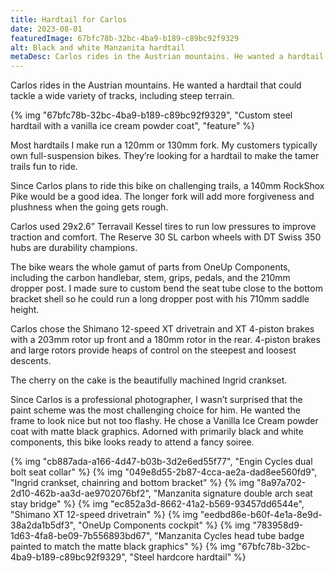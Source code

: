 ```yaml
---
title: Hardtail for Carlos
date: 2023-08-01
featuredImage: 67bfc78b-32bc-4ba9-b189-c89bc92f9329
alt: Black and white Manzanita hardtail
metaDesc: Carlos rides in the Austrian mountains. He wanted a hardtail that could tackle a wide variety of tracks, including steep terrain.
---
```


Carlos rides in the Austrian mountains. He wanted a hardtail that could tackle a wide variety of tracks, including steep terrain.

{% img "67bfc78b-32bc-4ba9-b189-c89bc92f9329", "Custom steel hardtail with a vanilla ice cream powder coat", "feature" %}

Most hardtails I make run a 120mm or 130mm fork. My customers typically own full-suspension bikes. They’re looking for a hardtail to make the tamer trails fun to ride. 

Since Carlos plans to ride this bike on challenging trails, a 140mm RockShox Pike would be a good idea. The longer fork will add more forgiveness and plushness when the going gets rough.

Carlos used 29x2.6” Terravail Kessel tires to run low pressures to improve traction and comfort. The Reserve 30 SL carbon wheels with DT Swiss 350 hubs are durability champions.

The bike wears the whole gamut of parts from OneUp Components, including the carbon handlebar, stem, grips, pedals, and the 210mm dropper post. I made sure to custom bend the seat tube close to the bottom bracket shell so he could run a long dropper post with his 710mm saddle height. 

Carlos chose the Shimano 12-speed XT drivetrain and XT 4-piston brakes with a 203mm rotor up front and a 180mm rotor in the rear. 4-piston brakes and large rotors provide heaps of control on the steepest and loosest descents. 

The cherry on the cake is the beautifully machined Ingrid crankset.

Since Carlos is a professional photographer, I wasn’t surprised that the paint scheme was the most challenging choice for him. He wanted the frame to look nice but not too flashy. He chose a Vanilla Ice Cream powder coat with matte black graphics. Adorned with primarily black and white components, this bike looks ready to attend a fancy soiree. 

{% img "cb887ada-a166-4d47-b03b-3d2e6ed55f77", "Engin Cycles dual bolt seat collar" %}
{% img "049e8d55-2b87-4cca-ae2a-dad8ee560fd9", "Ingrid crankset, chainring and bottom bracket" %}
{% img "8a97a702-2d10-462b-aa3d-ae9702076bf2", "Manzanita signature double arch seat stay bridge" %}
{% img "ec852a3d-8662-41a2-b569-93457dd6544e", "Shimano XT 12-speed drivetrain" %}
{% img "eedbd86e-b60f-4e1a-8e9d-38a2da1b5df3", "OneUp Components cockpit" %}
{% img "783958d9-1d63-4fa8-be09-7b556893bd67", "Manzanita Cycles head tube badge painted to match the matte black graphics" %}
{% img "67bfc78b-32bc-4ba9-b189-c89bc92f9329", "Steel hardcore hardtail" %}
